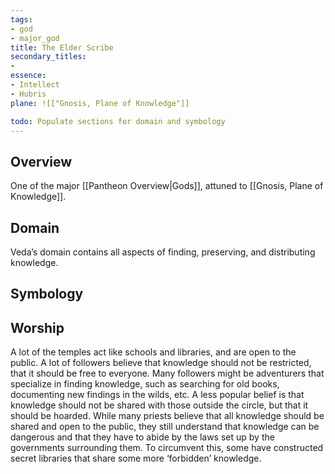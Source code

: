 ```yaml
---
tags:
- god
- major_god
title: The Elder Scribe
secondary_titles:
- 
essence:
- Intellect
- Hubris
plane: ![["Gnosis, Plane of Knowledge"]]

todo: Populate sections for domain and symbology
---
```

## Overview
One of the major [[Pantheon Overview|Gods]], attuned to [[Gnosis, Plane of Knowledge]].
## Domain
Veda’s domain contains all aspects of finding, preserving, and distributing knowledge.
## Symbology

## Worship
A lot of the temples act like schools and libraries, and are open to the public. A lot of followers believe that knowledge should not be restricted, that it should be free to everyone. Many followers might be adventurers that specialize in finding knowledge, such as searching for old books, documenting new findings in the wilds, etc. A less popular belief is that knowledge should not be shared with those outside the circle, but that it should be hoarded. While many priests believe that all knowledge should be shared and open to the public, they still understand that knowledge can be dangerous and that they have to abide by the laws set up by the governments surrounding them. To circumvent this, some have constructed secret libraries that share some more ‘forbidden’ knowledge.